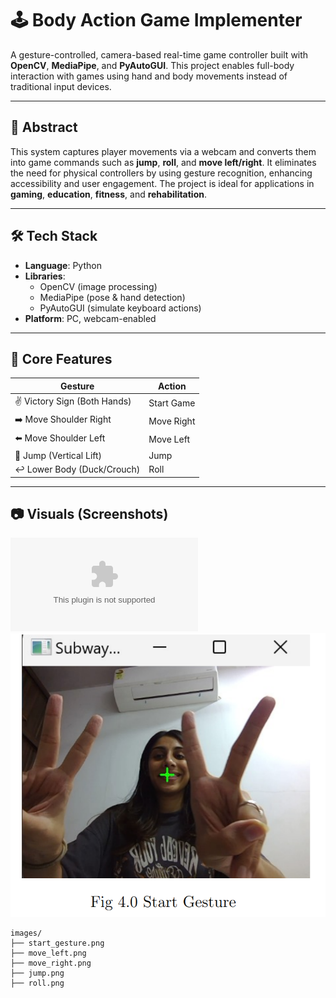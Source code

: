 # 🕹️ Body Action Game Implementer

A gesture-controlled, camera-based real-time game controller built with **OpenCV**, **MediaPipe**, and **PyAutoGUI**. This project enables full-body interaction with games using hand and body movements instead of traditional input devices.

---

## 📌 Abstract

This system captures player movements via a webcam and converts them into game commands such as **jump**, **roll**, and **move left/right**. It eliminates the need for physical controllers by using gesture recognition, enhancing accessibility and user engagement. The project is ideal for applications in **gaming**, **education**, **fitness**, and **rehabilitation**.

---

## 🛠️ Tech Stack

- **Language**: Python  
- **Libraries**:
  - OpenCV (image processing)
  - MediaPipe (pose & hand detection)
  - PyAutoGUI (simulate keyboard actions)
- **Platform**: PC, webcam-enabled

---

## 🔁 Core Features

| Gesture                         | Action            |
|----------------------------------|-------------------|
| ✌️ Victory Sign (Both Hands)     | Start Game        |
| ➡️ Move Shoulder Right            | Move Right        |
| ⬅️ Move Shoulder Left             | Move Left         |
| 🙆 Jump (Vertical Lift)           | Jump              |
| ↩️ Lower Body (Duck/Crouch)       | Roll              |

---

## 📷 Visuals (Screenshots)

![Start Gesture](start_gesture.docx)
![Move Left](image.png)


```text
images/
├── start_gesture.png
├── move_left.png
├── move_right.png
├── jump.png
├── roll.png

